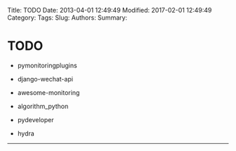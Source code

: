 Title: TODO
Date: 2013-04-01 12:49:49
Modified: 2017-02-01 12:49:49
Category:
Tags:
Slug:
Authors:
Summary:



# TODO

* pymonitoringplugins

* django-wechat-api

* awesome-monitoring

* algorithm_python

* pydeveloper

* hydra

***
